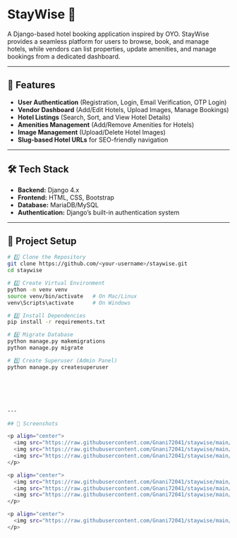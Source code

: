 # StayWise 🏨
A Django-based hotel booking application inspired by OYO. StayWise provides a seamless platform for users to browse, book, and manage hotels, while vendors can list properties, update amenities, and manage bookings from a dedicated dashboard.

---

## 🚀 Features
- **User Authentication** (Registration, Login, Email Verification, OTP Login)
- **Vendor Dashboard** (Add/Edit Hotels, Upload Images, Manage Bookings)
- **Hotel Listings** (Search, Sort, and View Hotel Details)
- **Amenities Management** (Add/Remove Amenities for Hotels)
- **Image Management** (Upload/Delete Hotel Images)
- **Slug-based Hotel URLs** for SEO-friendly navigation

---

## 🛠️ Tech Stack
- **Backend:** Django 4.x  
- **Frontend:** HTML, CSS, Bootstrap  
- **Database:** MariaDB/MySQL  
- **Authentication:** Django’s built-in authentication system  

---

## 📂 Project Setup
```bash
# 1️⃣ Clone the Repository
git clone https://github.com/<your-username>/staywise.git
cd staywise

# 2️⃣ Create Virtual Environment
python -m venv venv
source venv/bin/activate   # On Mac/Linux
venv\Scripts\activate      # On Windows

# 3️⃣ Install Dependencies
pip install -r requirements.txt

# 4️⃣ Migrate Database
python manage.py makemigrations
python manage.py migrate

# 5️⃣ Create Superuser (Admin Panel)
python manage.py createsuperuser






---

## 📸 Screenshots

<p align="center">
  <img src="https://raw.githubusercontent.com/Gnani72041/staywise/main/public/static/screenshots/home.png" width="250">
  <img src="https://raw.githubusercontent.com/Gnani72041/staywise/main/public/static/screenshots/login.png" width="250">
  <img src="https://raw.githubusercontent.com/Gnani72041/staywise/main/public/static/screenshots/login_vendor.png" width="250">
</p>

<p align="center">
  <img src="https://raw.githubusercontent.com/Gnani72041/staywise/main/public/static/screenshots/register.png" width="250">
  <img src="https://raw.githubusercontent.com/Gnani72041/staywise/main/public/static/screenshots/register_vendor.png" width="250">
  <img src="https://raw.githubusercontent.com/Gnani72041/staywise/main/public/static/screenshots/booking.png" width="250">
</p>

<p align="center">
  <img src="https://raw.githubusercontent.com/Gnani72041/staywise/main/public/static/screenshots/booking_success.png" width="250">
</p>


